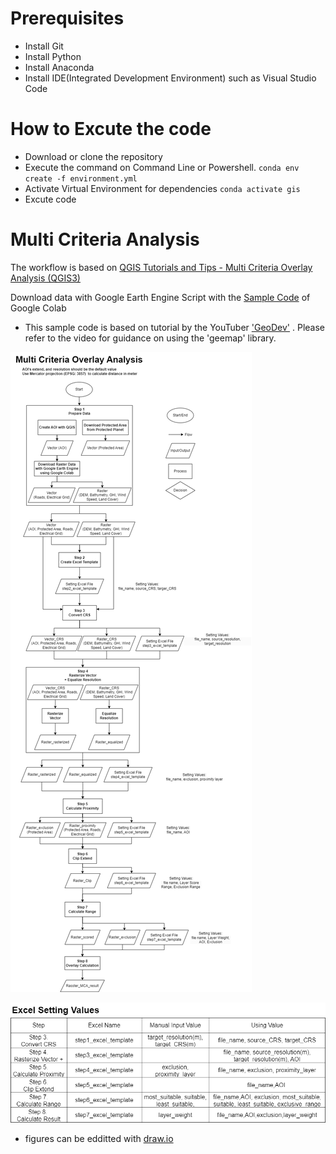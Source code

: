 
# Prerequisites
- Install Git
- Install Python
- Install Anaconda
- Install IDE(Integrated Development Environment) such as Visual Studio Code

# How to Excute the code
- Download or clone the repository
- Execute the command on Command Line or Powershell.
`conda env create -f environment.yml`
- Activate Virtual Environment for dependencies
`conda activate gis`
- Excute code


# Multi Criteria Analysis
The workflow is based on [QGIS Tutorials and Tips - Multi Criteria Overlay Analysis (QGIS3)](https://www.qgistutorials.com/en/docs/3/multi_criteria_overlay.html)

Download data with Google Earth Engine Script with the [Sample Code](https://colab.research.google.com/drive/1uMmtVNNbjE_4-qoH3WjihAMtjb1P1fSv?usp=sharing) of Google Colab
* This sample code is based on tutorial by the YouTuber ['GeoDev'](https://www.youtube.com/watch?v=7fC7YqhoOPE) . Please refer to the video for guidance on using the 'geemap' library.

![flowchart](flowchart.png)

![setting_values](setting_values.png)

* figures can be edditted with [draw.io](draw.io)
